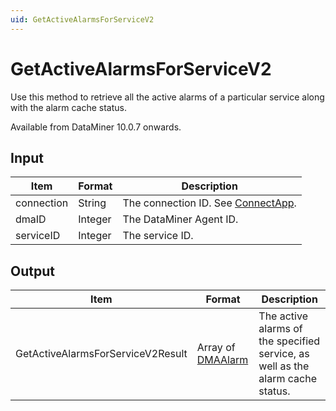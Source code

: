 ```yaml
---
uid: GetActiveAlarmsForServiceV2
---
```


# GetActiveAlarmsForServiceV2

Use this method to retrieve all the active alarms of a particular service along with the alarm cache status.

Available from DataMiner 10.0.7 onwards.

## Input

| Item       | Format  | Description                                          |
|------------|---------|------------------------------------------------------|
| connection | String  | The connection ID. See [ConnectApp](xref:ConnectApp). |
| dmaID      | Integer | The DataMiner Agent ID.                              |
| serviceID  | Integer | The service ID.                                      |

## Output

| Item | Format | Description |
|--|--|--|
| GetActiveAlarmsForServiceV2Result | Array of [DMAAlarm](xref:DMAAlarm) | The active alarms of the specified service, as well as the alarm cache status. |
